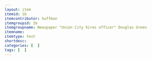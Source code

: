 ```yaml
---
layout: item
itemid: 1b
itemcontributor: huffman
itemgroupid: 1b
itemgroupname: Newspaper "Union City hires officer" Douglas Green
itemname: 
itemtype: text
shortdesc: 
categories: [  ]
tags: [  ]
---
```







